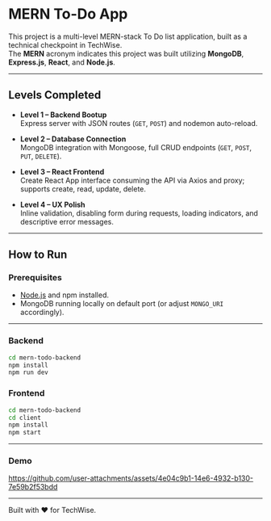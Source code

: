 # MERN To-Do App

This project is a multi-level MERN-stack To Do list application, built as a technical checkpoint in TechWise.  
The **MERN** acronym indicates this project was built utilizing **MongoDB**, **Express.js**, **React**, and **Node.js**.

---

## Levels Completed

- **Level 1 – Backend Bootup**  
  Express server with JSON routes (`GET`, `POST`) and nodemon auto-reload.

- **Level 2 – Database Connection**  
  MongoDB integration with Mongoose, full CRUD endpoints (`GET`, `POST`, `PUT`, `DELETE`).

- **Level 3 – React Frontend**  
  Create React App interface consuming the API via Axios and proxy; supports create, read, update, delete.

- **Level 4 – UX Polish**  
  Inline validation, disabling form during requests, loading indicators, and descriptive error messages.

---

## How to Run

### Prerequisites

- [Node.js](https://nodejs.org/) and npm installed.
- MongoDB running locally on default port (or adjust `MONGO_URI` accordingly).

---

### Backend

```bash
cd mern-todo-backend
npm install
npm run dev
```

### Frontend

```bash
cd mern-todo-backend
cd client
npm install
npm start
```

---
### Demo

https://github.com/user-attachments/assets/4e04c9b1-14e6-4932-b130-7e59b2f53bdd

---

Built with ❤️ for TechWise.
